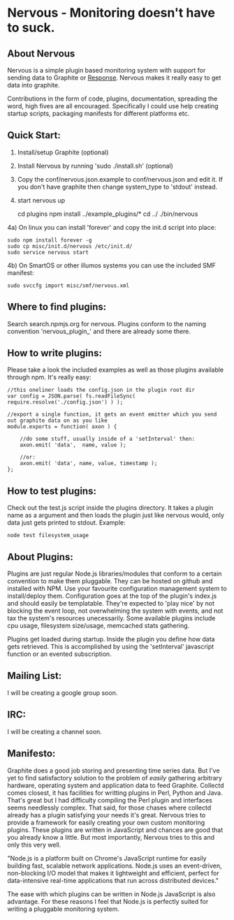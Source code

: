 # Nervous - Monitoring doesn't have to suck.

## About Nervous

Nervous is a simple plugin based monitoring system with support for sending data to Graphite or [Response](https://github.com/gflarity/response). Nervous makes it really easy to get data into graphite. 

Contributions in the form of code, plugins, documentation, spreading the word, high fives are all encouraged. Specifically I could use help creating startup scripts, packaging manifests for different platforms etc. 


## Quick Start:

1) Install/setup Graphite (optional)

2) Install Nervous by running 'sudo ./install.sh' (optional)

2) Copy the conf/nervous.json.example to conf/nervous.json and edit it.  If you don't have graphite then change system_type to 'stdout' instead.

3) start nervous up

   	 cd plugins
	 npm install ../example_plugins/*
	 cd ../
	 ./bin/nervous

4a) On linux you can install 'forever' and copy the init.d script into place:

```
sudo npm install forever -g
sudo cp misc/init.d/nervous /etc/init.d/
sudo service nervous start
```

4b) On SmartOS or other illumos systems you can use the included SMF manifest:

```
sudo svccfg import misc/smf/nervous.xml
```

## Where to find plugins:

Search search.npmjs.org for nervous. Plugins conform to the naming convention 'nervous_plugin_<foo>' and there are already some there.


## How to write plugins:

Please take a look the included examples as well as those plugins available through npm. It's really easy:

```
//this oneliner loads the config.json in the plugin root dir
var config = JSON.parse( fs.readFileSync( require.resolve('./config.json') ) );

//export a single function, it gets an event emitter which you send out graphite data on as you like
module.exports = function( axon ) { 

	//do some stuff, usually inside of a 'setInterval' then:
	axon.emit( 'data',  name, value );

	//or:
	axon.emit( 'data', name, value, timestamp );
};
```


## How to test plugins:

Check out the test.js script inside the plugins directory. It takes a plugin name as a argument and then loads the plugin just like nervous would, only data just gets printed to stdout. Example:

```
node test filesystem_usage
```

## About Plugins: 

Plugins are just regular Node.js libraries/modules that conform to a certain convention to make them pluggable. They can be hosted on github and installed with NPM. Use your favourite configuration management system to install/deploy them. Configuration goes at the top of the plugin's index.js and should easily be templatable. They're expected to 'play nice' by not blocking the event loop, not overwhelming the system with events, and not tax the system's resources unecessarily. Some available plugins include cpu usage, filesystem size/usage,  memcached stats gathering. 

Plugins get loaded during startup. Inside the plugin you define how data gets retrieved. This is accomplished by using the 'setInterval' javascript function or an evented subscription.  


## Mailing List:

I will be creating a google group soon.


## IRC:

I will be creating a channel soon.



## Manifesto:

Graphite does a good job storing and presenting time series data. But I've yet to find satisfactory solution to the problem of *easily* gathering arbitrary hardware, operating system and application data to feed Graphite. Collectd comes closest, it has facilities for writting plugins in Perl, Python and Java. That's great but I had difficulty compiling the Perl plugin and interfaces seems needlessly complex. That said, for those chases where collectd already has a plugin satisfying your needs it's great. Nervous tries to provide a framework for easily creating your own custom monitoring plugins. These plugins are written in JavaScript and chances are good that you already know a little. But most importantly, Nervous tries to this and only this very well. 

"Node.js is a platform built on Chrome's JavaScript runtime for easily building fast, scalable network applications. Node.js uses an event-driven, non-blocking I/O model that makes it lightweight and efficient, perfect for data-intensive real-time applications that run across distributed devices."

The ease with which plugins can be written in Node.js JavaScript is also advantage.  For these reasons I feel that Node.js is perfectly suited for writing a pluggable monitoring system.  













